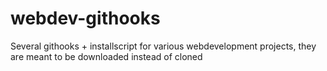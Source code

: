webdev-githooks
===============

Several githooks + installscript for various webdevelopment projects, they are meant to be downloaded instead of cloned
